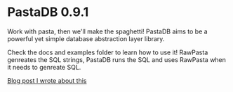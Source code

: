 PastaDB 0.9.1
=======

Work with pasta, then we'll make the spaghetti! PastaDB aims to be a powerful yet simple database abstraction layer library.

Check the docs and examples folder to learn how to use it! RawPasta genreates the SQL strings, PastaDB runs the SQL and uses RawPasta when it needs to genreate SQL.

[Blog post I wrote about this](http://kevinwhitman.com/2012/09/23/mysql-without-writing-sql/)